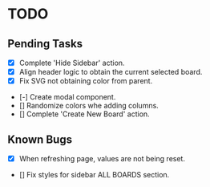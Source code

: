 # TODO

## Pending Tasks

- [x] Complete 'Hide Sidebar' action.
- [x] Align header logic to obtain the current selected board.
- [x] Fix SVG not obtaining color from parent.

- [-] Create modal component.
- [] Randomize colors whe adding columns.
- [] Complete 'Create New Board' action.

## Known Bugs

- [x] When refreshing page, values are not being reset.
- [] Fix styles for sidebar ALL BOARDS section.
